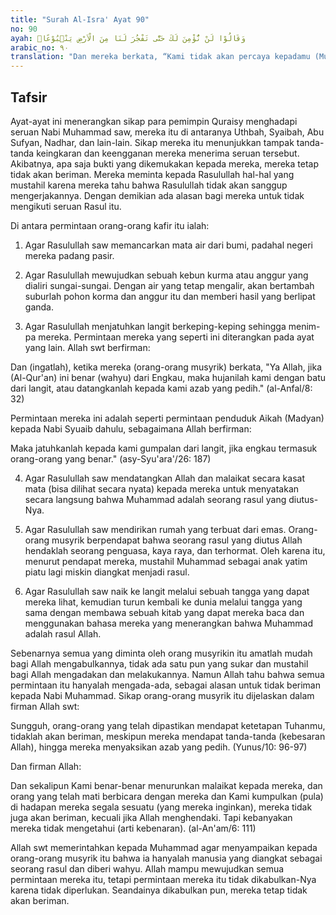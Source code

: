 ```yaml
---
title: "Surah Al-Isra' Ayat 90"
no: 90
ayah: وَقَالُوْا لَنْ نُّؤْمِنَ لَكَ حَتّٰى تَفْجُرَ لَنَا مِنَ الْاَرْضِ يَنْۢبُوْعًاۙ  
arabic_no: ٩٠
translation: "Dan mereka berkata, “Kami tidak akan percaya kepadamu (Muhammad) sebelum engkau memancarkan mata air dari bumi untuk kami,"
---
```


## Tafsir

Ayat-ayat ini menerangkan sikap para pemimpin Quraisy menghadapi seruan Nabi Muhammad saw, mereka itu di antaranya Uthbah, Syaibah, Abu Sufyan, Nadhar, dan lain-lain. Sikap mereka itu menunjukkan tampak tanda-tanda keingkaran dan keengganan mereka menerima seruan tersebut. Akibatnya, apa saja bukti yang dikemukakan kepada mereka, mereka tetap tidak akan beriman. Mereka meminta kepada Rasulullah hal-hal yang mustahil karena mereka tahu bahwa Rasulullah tidak akan sanggup mengerjakannya. Dengan demikian ada alasan bagi mereka untuk tidak mengikuti seruan Rasul itu.

Di antara permintaan orang-orang kafir itu ialah:

1. Agar Rasulullah saw memancarkan mata air dari bumi, padahal negeri mereka padang pasir.

2. Agar Rasulullah mewujudkan sebuah kebun kurma atau anggur yang dialiri sungai-sungai. Dengan air yang tetap mengalir, akan bertambah suburlah pohon korma dan anggur itu dan memberi hasil yang berlipat ganda.

3. Agar Rasulullah menjatuhkan langit berkeping-keping sehingga menim-pa mereka. Permintaan mereka yang seperti ini diterangkan pada ayat yang lain. Allah swt berfirman:

Dan (ingatlah), ketika mereka (orang-orang musyrik) berkata, "Ya Allah, jika (Al-Qur'an) ini benar (wahyu) dari Engkau, maka hujanilah kami dengan batu dari langit, atau datangkanlah kepada kami azab yang pedih." (al-Anfal/8: 32)

Permintaan mereka ini adalah seperti permintaan penduduk Aikah (Madyan) kepada Nabi Syuaib dahulu, sebagaimana Allah berfirman:

Maka jatuhkanlah kepada kami gumpalan dari langit, jika engkau termasuk orang-orang yang benar." (asy-Syu'ara'/26: 187)

4. Agar Rasulullah saw mendatangkan Allah dan malaikat secara kasat mata (bisa dilihat secara nyata) kepada mereka untuk menyatakan secara langsung bahwa Muhammad adalah seorang rasul yang diutus-Nya.

5. Agar Rasulullah saw mendirikan rumah yang terbuat dari emas. Orang-orang musyrik berpendapat bahwa seorang rasul yang diutus Allah hendaklah seorang penguasa, kaya raya, dan terhormat. Oleh karena itu, menurut pendapat mereka, mustahil Muhammad sebagai anak yatim piatu lagi miskin diangkat menjadi rasul.

6. Agar Rasulullah saw naik ke langit melalui sebuah tangga yang dapat mereka lihat, kemudian turun kembali ke dunia melalui tangga yang sama dengan membawa sebuah kitab yang dapat mereka baca dan menggunakan bahasa mereka yang menerangkan bahwa Muhammad adalah rasul Allah.

Sebenarnya semua yang diminta oleh orang musyrikin itu amatlah mudah bagi Allah mengabulkannya, tidak ada satu pun yang sukar dan mustahil bagi Allah mengadakan dan melakukannya. Namun Allah tahu bahwa semua permintaan itu hanyalah mengada-ada, sebagai alasan untuk tidak beriman kepada Nabi Muhammad. Sikap orang-orang musyrik itu dijelaskan dalam firman Allah swt:

Sungguh, orang-orang yang telah dipastikan mendapat ketetapan Tuhanmu, tidaklah akan beriman, meskipun mereka mendapat tanda-tanda (kebesaran Allah), hingga mereka menyaksikan azab yang pedih. (Yunus/10: 96-97)

Dan firman Allah:

Dan sekalipun Kami benar-benar menurunkan malaikat kepada mereka, dan orang yang telah mati berbicara dengan mereka dan Kami kumpulkan (pula) di hadapan mereka segala sesuatu (yang mereka inginkan), mereka tidak juga akan beriman, kecuali jika Allah menghendaki. Tapi kebanyakan mereka tidak mengetahui (arti kebenaran). (al-An'am/6: 111)

Allah swt memerintahkan kepada Muhammad agar menyampaikan kepada orang-orang musyrik itu bahwa ia hanyalah manusia yang diangkat sebagai seorang rasul dan diberi wahyu. Allah mampu mewujudkan semua permintaan mereka itu, tetapi permintaan mereka itu tidak dikabulkan-Nya karena tidak diperlukan. Seandainya dikabulkan pun, mereka tetap tidak akan beriman.